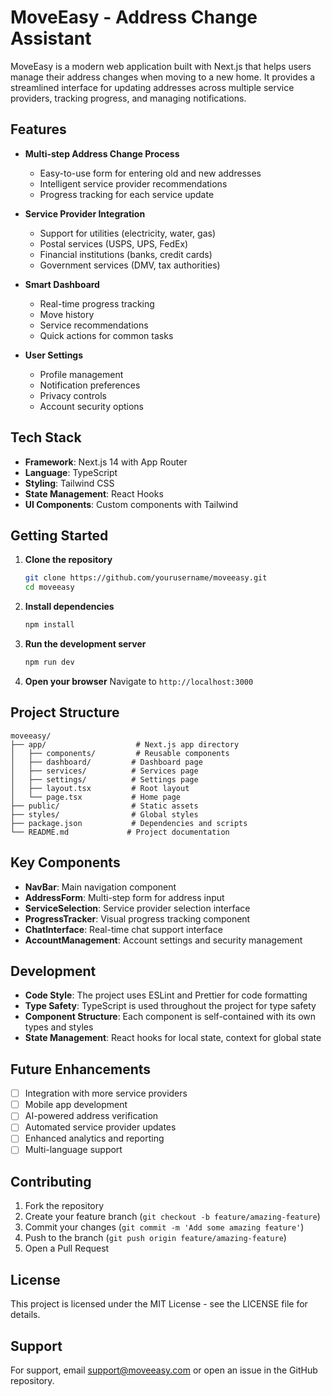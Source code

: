 # MoveEasy - Address Change Assistant

MoveEasy is a modern web application built with Next.js that helps users manage their address changes when moving to a new home. It provides a streamlined interface for updating addresses across multiple service providers, tracking progress, and managing notifications.

## Features

- **Multi-step Address Change Process**
  - Easy-to-use form for entering old and new addresses
  - Intelligent service provider recommendations
  - Progress tracking for each service update

- **Service Provider Integration**
  - Support for utilities (electricity, water, gas)
  - Postal services (USPS, UPS, FedEx)
  - Financial institutions (banks, credit cards)
  - Government services (DMV, tax authorities)

- **Smart Dashboard**
  - Real-time progress tracking
  - Move history
  - Service recommendations
  - Quick actions for common tasks

- **User Settings**
  - Profile management
  - Notification preferences
  - Privacy controls
  - Account security options

## Tech Stack

- **Framework**: Next.js 14 with App Router
- **Language**: TypeScript
- **Styling**: Tailwind CSS
- **State Management**: React Hooks
- **UI Components**: Custom components with Tailwind

## Getting Started

1. **Clone the repository**
   ```bash
   git clone https://github.com/yourusername/moveeasy.git
   cd moveeasy
   ```

2. **Install dependencies**
   ```bash
   npm install
   ```

3. **Run the development server**
   ```bash
   npm run dev
   ```

4. **Open your browser**
   Navigate to `http://localhost:3000`

## Project Structure

```
moveeasy/
├── app/                    # Next.js app directory
│   ├── components/         # Reusable components
│   ├── dashboard/         # Dashboard page
│   ├── services/          # Services page
│   ├── settings/          # Settings page
│   ├── layout.tsx         # Root layout
│   └── page.tsx           # Home page
├── public/                # Static assets
├── styles/                # Global styles
├── package.json           # Dependencies and scripts
└── README.md             # Project documentation
```

## Key Components

- **NavBar**: Main navigation component
- **AddressForm**: Multi-step form for address input
- **ServiceSelection**: Service provider selection interface
- **ProgressTracker**: Visual progress tracking component
- **ChatInterface**: Real-time chat support interface
- **AccountManagement**: Account settings and security management

## Development

- **Code Style**: The project uses ESLint and Prettier for code formatting
- **Type Safety**: TypeScript is used throughout the project for type safety
- **Component Structure**: Each component is self-contained with its own types and styles
- **State Management**: React hooks for local state, context for global state

## Future Enhancements

- [ ] Integration with more service providers
- [ ] Mobile app development
- [ ] AI-powered address verification
- [ ] Automated service provider updates
- [ ] Enhanced analytics and reporting
- [ ] Multi-language support

## Contributing

1. Fork the repository
2. Create your feature branch (`git checkout -b feature/amazing-feature`)
3. Commit your changes (`git commit -m 'Add some amazing feature'`)
4. Push to the branch (`git push origin feature/amazing-feature`)
5. Open a Pull Request

## License

This project is licensed under the MIT License - see the LICENSE file for details.

## Support

For support, email support@moveeasy.com or open an issue in the GitHub repository. 